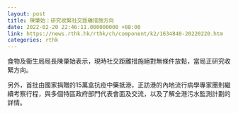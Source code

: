 ```yaml
---
layout: post
title: 陳肇始：研究收緊社交距離措施方向
date: 2022-02-20 22:46:11.000000000 +08:00
link: https://news.rthk.hk/rthk/ch/component/k2/1634840-20220220.htm
categories: rthk
---
```


食物及衞生局局長陳肇始表示，現時社交距離措施絕對無條件放鬆，當局正研究收緊方向。

另外，首批由國家捐贈的15萬盒抗疫中藥抵港，正訪港的內地流行病學專家團則繼續考察行程，與多個特區政府部門代表會面及交流，以及了解全港污水監測計劃的詳情。
